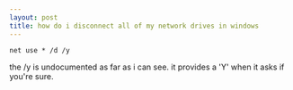 ```yaml
---
layout: post
title: how do i disconnect all of my network drives in windows
---
```


`net use * /d /y`

the /y is undocumented as far as i can see. it provides a 'Y' when it asks if you're sure.
